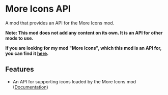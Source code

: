 # More Icons API
A mod that provides an API for the More Icons mod.

**Note: This mod does not add any content on its own. It is an API for other mods to use.**

**If you are looking for my mod "More Icons", which this mod is an API for, you can find it [here](mod:hiimjustin000.more_icons).**

## Features
- An API for supporting icons loaded by the More Icons mod ([Documentation](https://github.com/hiimjustin000/MoreIconsAPI/blob/master/README.md))